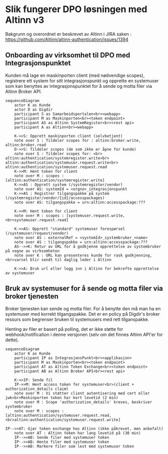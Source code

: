 # Slik fungerer DPO løsningen med Altinn v3 
Bakgrunn og overordnet er beskrevet av Altinn i JIRA saken :
https://github.com/Altinn/altinn-authentication/issues/1394

## Onboarding av virksomhet til DPO med Integrasjonspunktet
Kunden må lage en maskinporten client (med nødvendige scopes),
registrere ett system for sitt integrasjonspunkt og opprette
en systemuser som kan benyttes av integrasjonspunktet for å
sende og motta filer via Altinn Broker API.
```mermaid
sequenceDiagram
    actor K as Kunde
    actor D as Digdir
    participant S as Samarbeidsportalen<br><webapp>
    participant M as Maskinporten<br><token endpoint>
    participant AS as Altinn SystemRegister<br><rest api>
    participant A as Altinn<br><webapp>
    
    K->>S: Opprett maskinporten client (selvbetjent)
    note over S : Tildeler scopes for : altinn:broker.write, altinn:broker.read
    D->>S: Tildeler scopes (de som ikke er åpne for kunde) 
    note over S : Tildeler scopes for: <br> altinn:authentication/systemregister.write<br> altinn:authentication/systemuser.request.write<br> altinn:authentication/systemuser.request.read
    K->>M: Hent token for client
    note over M : scopes : [altinn:authentication/systemregister.write]
    K->>AS : Opprett system (/systemregister/vendor)
    note over AS: systemId = <orgno>_integrasjonspunkt
    K->>AS : Registrer tilgangspakke på system (/systemregister/vendor/{id}/accesspackages)
    note over AS: tilgangspakke = urn:altinn:accesspackage:???
    
    K->>M: Hent token for client
    note over M : scopes : [systemuser.request.write,<br>systemuser.request.read]

    K->>AS: Opprett "standard" systemuser forespørsel (/systemuser/request/vendor)
    note over AS : externalRef = <systemId>_systembruker_<name>
    note over AS : tilgangspakke = urn:altinn:accesspackage:???
    AS-->>K: Retur av URL for å godkjenne opprettelse av systembruker på vegne av virksomheten
    note over K : URL kan presenteres kunde for rask godkjenning,<br>varsel blir sendt til daglig leder i Altinn
    
    K->>A: Bruk url eller logg inn i Altinn for bekrefte opprettelse av systemuser
```

## Bruk av systemuser for å sende og motta filer via broker tjenesten
Broker tjenesten kan sende og motta filer.  For å benytte den må man ha en systemuser
med korrekt tilgangspakke.  Det er en policy på Digdir's broker ressurs som begrenser
bruken til systemusers med rett tilganspakke.

Henting av filer er basert på polling, det er ikke støtte for webhook/notification
i denne versjonen (selv om det finnes Altinn API'er for dette).
```mermaid
sequenceDiagram
    actor K as Kunde
    participant IP as IntegrasjonsPunkt<br><applikasjon>
    participant M as Maskinporten<br><token endpoint>
    participant AT as Altinn Token Exchange<br><token endpoint>
    participant AB as Altinn Broker API<br><rest api>
    
    K->>IP: Sende fil
    IP->>M: Hent access token for systemuser<br>(client + authorization_details claim)
    note over M : Vi støtter client autentisering med cert eller jwk<br>Maskinporten token har kort levetid (2 min)
    note over M : Scope 'authorization_details' kreves, beskriver systembruker 
    note over M : scopes : [altinn:authentication/systemuser.request.read,<br>altinn:authentication/systemuser.request.write]

IP-->>AT: Gjør token exchange hos Altinn (ikke påkrevet, men anbefalt)
    note over AT : Altinn token har lang levetid på (30 min)
    IP-->>AB: Sende filer med systemuser token
    IP-->>AB: Hente filer med systemuser token
    IP-->>AB: Markere filer som lest med systemuser token
```

